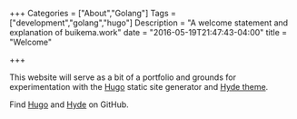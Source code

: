 +++
Categories = ["About","Golang"]
Tags = ["development","golang","hugo"]
Description = "A welcome statement and explanation of buikema.work"
date = "2016-05-19T21:47:43-04:00"
title = "Welcome"

+++

This website will serve as a bit of a portfolio and grounds for experimentation with the [Hugo](https://gohugo.io/) static site generator and [Hyde theme](http://themes.gohugo.io/hyde/).

Find [Hugo](https://github.com/spf13/hugo) and [Hyde](https://github.com/spf13/hyde) on GitHub.